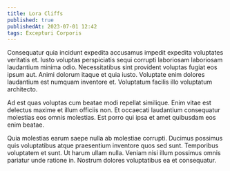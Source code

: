 ```yaml
---
title: Lora Cliffs
published: true
publishedAt: 2023-07-01 12:42
tags: Excepturi Corporis
---
```


Consequatur quia incidunt expedita accusamus impedit expedita voluptates veritatis et. Iusto voluptas perspiciatis sequi corrupti laboriosam laboriosam laudantium minima odio. Necessitatibus sint provident voluptas fugiat eos ipsum aut. Animi dolorum itaque et quia iusto. Voluptate enim dolores laudantium est numquam inventore et. Voluptatum facilis illo voluptatum architecto.

Ad est quas voluptas cum beatae modi repellat similique. Enim vitae est delectus maxime et illum officiis non. Et occaecati laudantium consequatur molestias eos omnis molestias. Est porro qui ipsa et amet quibusdam eos enim beatae.

Quia molestias earum saepe nulla ab molestiae corrupti. Ducimus possimus quis voluptatibus atque praesentium inventore quos sed sunt. Temporibus voluptatem et sunt. Ut harum ullam nulla. Veniam nisi illum possimus omnis pariatur unde ratione in. Nostrum dolores voluptatibus ea et consequatur.